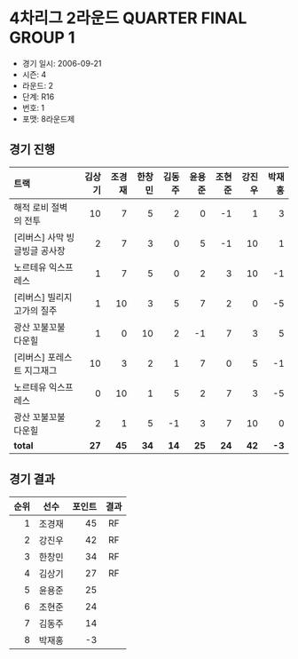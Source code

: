 # 4차리그 2라운드 QUARTER FINAL GROUP 1

- 경기 일시: 2006-09-21
- 시즌: 4
- 라운드: 2
- 단계: R16
- 번호: 1
- 포맷: 8라운드제





## 경기 진행

| 트랙 | 김상기 | 조경재 | 한창민 | 김동주 | 윤용준 | 조현준 | 강진우 | 박재홍 |
|:---|---:|---:|---:|---:|---:|---:|---:|---:|
| 해적 로비 절벽의 전투 | 10 | 7 | 5 | 2 | 0 | -1 | 1 | 3 |
| [리버스] 사막 빙글빙글 공사장 | 2 | 7 | 3 | 0 | 5 | -1 | 10 | 1 |
| 노르테유 익스프레스 | 1 | 7 | 5 | 0 | 2 | 3 | 10 | -1 |
| [리버스] 빌리지 고가의 질주 | 1 | 10 | 3 | 5 | 7 | 2 | 0 | -5 |
| 광산 꼬불꼬불 다운힐 | 1 | 0 | 10 | 2 | -1 | 7 | 3 | 5 |
| [리버스] 포레스트 지그재그 | 10 | 3 | 2 | 1 | 7 | 0 | 5 | -1 |
| 노르테유 익스프레스 | 0 | 10 | 1 | 5 | 2 | 7 | 3 | -5 |
| 광산 꼬불꼬불 다운힐 | 2 | 1 | 5 | -1 | 3 | 7 | 10 | 0 |
| __total__ | __27__ | __45__ | __34__ | __14__ | __25__ | __24__ | __42__ | __-3__ |




## 경기 결과

| 순위 | 선수 | 포인트 | 결과 |
|---:|:---:|---:|:---:|
| 1 | 조경재 | 45 | RF |
| 2 | 강진우 | 42 | RF |
| 3 | 한창민 | 34 | RF |
| 4 | 김상기 | 27 | RF |
| 5 | 윤용준 | 25 |  |
| 6 | 조현준 | 24 |  |
| 7 | 김동주 | 14 |  |
| 8 | 박재홍 | -3 |  |

